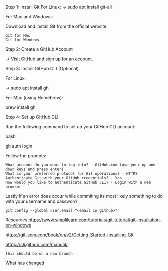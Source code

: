 Step 1: Install Git
For Linux:
-> sudo apt install git-all

For Mac and Windows:

Download and install Git from the official website:

    Git for Mac
    Git for Windows

Step 2: Create a GitHub Account

-> Visit GitHub and sign up for an account.

Step 3: Install GitHub CLI (Optional)

For Linux:

-> sudo apt install gh

For Mac (using Homebrew):

brew install gh

Step 4: Set up GitHub CLI

Run the following command to set up your GitHub CLI account:

bash

gh auth login

Follow the prompts:

    What account do you want to log into? - GitHub.com (use your up and down keys and press enter)
    What is your preferred protocol for Git operations? - HTTPS
    Authenticate Git with your GitHub credentials? - Yes
    How would you like to authenticate GitHub CLI? - Login with a web browser

Lastly If an error does occur while commiting its most likely something to do with your username and password

```git config --global user.name "<name in github>"
git config --global user.email "<email in github>"

```

Resources
https://www.simplilearn.com/tutorials/git-tutorial/git-installation-on-windows

https://git-scm.com/book/en/v2/Getting-Started-Installing-Git

https://cli.github.com/manual/

```
this should be on a new branch
```

What has changed
